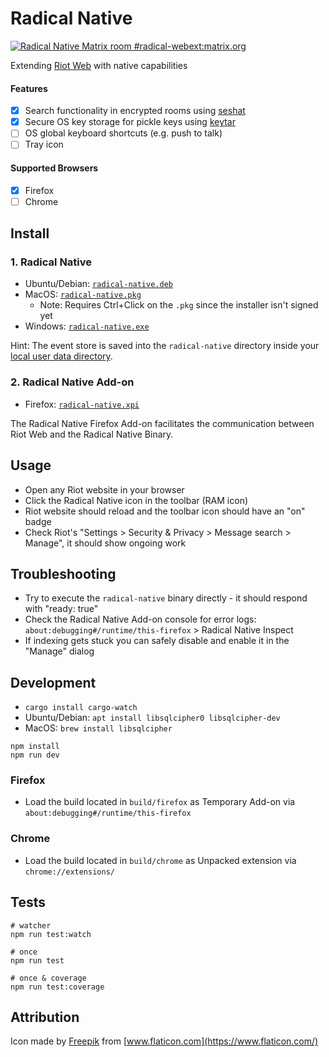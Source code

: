 # Radical Native

[![Radical Native Matrix room #radical-webext:matrix.org](https://img.shields.io/badge/matrix-%23radical--webext%3Amatrix.org-blue)](https://matrix.to/#/#radical-webext:matrix.org)

Extending [Riot Web](https://github.com/vector-im/riot-web) with native capabilities

#### Features

- [x] Search functionality in encrypted rooms using [seshat](https://github.com/matrix-org/seshat)
- [x] Secure OS key storage for pickle keys using [keytar](https://github.com/atom/node-keytar)
- [ ] OS global keyboard shortcuts (e.g. push to talk)
- [ ] Tray icon

#### Supported Browsers

- [x] Firefox
- [ ] Chrome

## Install

### 1. Radical Native

- Ubuntu/Debian: [`radical-native.deb`](https://github.com/stoically/radical-native/releases)
- MacOS: [`radical-native.pkg`](https://github.com/stoically/radical-native/releases)
  - Note: Requires Ctrl+Click on the `.pkg` since the installer isn't signed yet
- Windows: [`radical-native.exe`](https://github.com/stoically/radical-native/releases)

Hint: The event store is saved into the `radical-native` directory inside your [local user data directory](https://github.com/soc/dirs-rs#features).

### 2. Radical Native Add-on

- Firefox: [`radical-native.xpi`](https://github.com/stoically/radical-native/releases)

The Radical Native Firefox Add-on facilitates the communication between Riot Web and the Radical Native Binary.

## Usage

- Open any Riot website in your browser
- Click the Radical Native icon in the toolbar (RAM icon)
- Riot website should reload and the toolbar icon should have an "on" badge
- Check Riot's "Settings > Security & Privacy > Message search > Manage", it should show ongoing work

## Troubleshooting

- Try to execute the `radical-native` binary directly - it should respond with "ready: true"
- Check the Radical Native Add-on console for error logs: `about:debugging#/runtime/this-firefox` > Radical Native Inspect
- If indexing gets stuck you can safely disable and enable it in the "Manage" dialog

## Development

- `cargo install cargo-watch`
- Ubuntu/Debian: `apt install libsqlcipher0 libsqlcipher-dev`
- MacOS: `brew install libsqlcipher`

```
npm install
npm run dev
```

### Firefox

- Load the build located in `build/firefox` as Temporary Add-on via
  `about:debugging#/runtime/this-firefox`

### Chrome

- Load the build located in `build/chrome` as Unpacked extension via `chrome://extensions/`

## Tests

```shell
# watcher
npm run test:watch

# once
npm run test

# once & coverage
npm run test:coverage
```

## Attribution

Icon made by [Freepik](https://www.flaticon.com/authors/freepik) from [www.flaticon.com](https://www.flaticon.com/)
